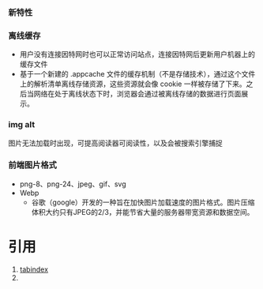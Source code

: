 ### 新特性

### 离线缓存
- 用户没有连接因特网时也可以正常访问站点，连接因特网后更新用户机器上的缓存文件
- 基于一个新建的 .appcache 文件的缓存机制（不是存储技术），通过这个文件上的解析清单离线存储资源，这些资源就会像 cookie 一样被存储了下来。之后当网络在处于离线状态下时，浏览器会通过被离线存储的数据进行页面展示。

### img alt
图片无法加载时出现，可提高阅读器可阅读性，以及会被搜索引擎捕捉

### 前端图片格式
- png-8、png-24、jpeg、gif、svg
- Webp
  - 谷歌（google）开发的一种旨在加快图片加载速度的图片格式。图片压缩体积大约只有JPEG的2/3，并能节省大量的服务器带宽资源和数据空间。




# 引用
1. [tabindex](https://www.w3cplus.com/html5/accessibility-tabindex.html)
2. 